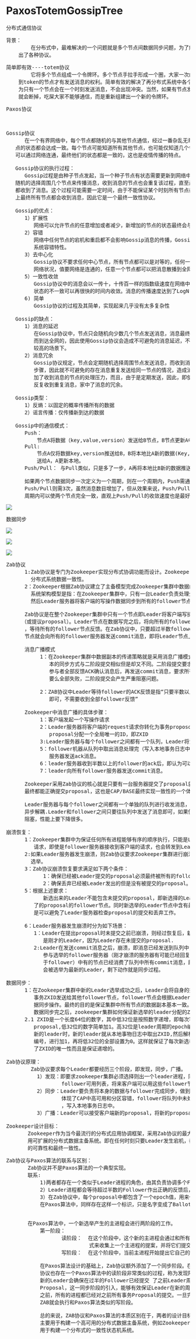 # PaxosTotemGossipTree
分布式通信协议

<pre>
背景：
        在分布式中，最难解决的一个问题就是多个节点间数据同步问题，为了解决这样的问题。涌现
    出了各种协议。
</pre>

<pre>
简单即有效----totem协议
        它将多个节点组成一个令牌环。多个节点手拉手形成一个圈，大家一次的传递token,只有获取
    到token的节点才有发送消息的权利。简单有效的解决了再分布式系统中各个节点的同步问题，因
    为只有一个节点会在一个时刻发送消息，不会出现冲突。当然，如果有节点发生意外时，令牌环
    就会断掉，吃屎大家不能够通信，而是重新组建出一个新的令牌环。
</pre>

<pre>
Paxos协议

      
</pre>

<pre>
Gossip协议
      在一个有界网络中，每个节点都随机的与其他节点通信，经过一番杂乱无章的通信，最终所有节
   点的状态都会达成一致。每个节点可能知道所有其他节点，也可能仅知道几个邻居节点，只要这些节
   可以通过网络连通，最终他们的状态都是一致的，这也是疫情传播的特点。

   Gossip协议的执行过程：
      Gossip过程是由种子节点发起，当一个种子节点有状态需要更新到网络中的其他节点时，它会
   随机的选择周围几个节点来传播消息，收到消息的节点也会重复该过程，直至最终网络中所有节点
   都收到了消息。这个过程可能需要一定时间，由于不能保证某个时刻所有节点都收到消息，但是理论
   上最终所有节点都会收到消息，因此它是一个最终一致性协议。

   Gossip的优点：
      1）扩展性
         网络可以允许节点的任意增加或者减少，新增加的节点的状态最终会与其他节点一致。
      2）容错
         网络中任何节点的宕机和重启都不会影响Gossip消息的传播，Gossip协议具有天然分布式
         系统容错特性。
      3）去中心化
         Gossip协议不要求任何中心节点，所有节点都可以是对等的，任何一个节点无需知道真个
         网络状况，值要网络是连通的，任意一个节点都可以把消息散播到全网。
      5）一致性收敛
         Gossip协议中的消息会以一传十，十传百一样的指数级速度在网络中快速传播，因此系统的
         状态的不一致可以再很快的时间内收敛。消息的传播速度达到了LogN
      6) 简单
         Gossip协议的过程及其简单，实现起来几乎没有太多复杂性

   Gossip的缺点：
      1）消息的延迟
         在Gossip协议中，节点只会随机向少数几个节点发送消息，消息最终是通过多个轮次的散播
         而到达全网的，因此使用Gossip协议会造成不可避免的消息延迟，不适合用在对实时性要求
         较高的场景下。
      2）消息冗余
         Gossip协议规定，节点会定期随机选择周围节点发送消息，而收到消息的节点也会重复该
         步骤，因此就不可避免的存在消息重复发送给同一节点的情况，造成消息的冗余，同时也增
         加了收到消息的节点的处理压力，而且，由于是定期发送，因此，即使收到了消息的节点还会
         反复收到重复消息，家中了消息的冗余。
      
   Gossip类型：
      1）反熵：以固定的概率传播所有的数据
      2）谣言传播：仅传播新到达的数据

   Gossip中的通信模式：
      Push：
          节点A将数据（key,value,version）发送给B节点，B节点更新A中比自己新的数据。
      Pull:
          节点A仅将数据key,version推送给B，B将本地比A新的数据(Key, value, version)推
          送给A，A更新本地。
      Push/Pull： 与Pull类似，只是多了一步，A再将本地比B新的数据推送给B，B更新本地。

      如果两个节点数据同步一次定义为一个周期，则在一个周期内，Push需通信1次，Pull需2次，
      Push/Pull则需3次，虽然消息数目增加了，但从效果来说，Push/Pull最好，理论上一个
      周期内可以使两个节点完全一致，直观上Push/Pull的收敛速度也是最好的。
</pre>

![](https://i.imgur.com/VNg3X1N.png)

数据同步

![](https://i.imgur.com/4bXX2hq.png)


![](https://i.imgur.com/EtzK6ql.png)

![](https://i.imgur.com/N6gDT37.png)

<pre>
Zab协议
      1:Zab协议是专门为Zookeeper实现分布式协调功能而设计。Zookeeper主要是根据Zab协议实现
        分布式系统数据一致性。
      2：Zookeeper根据Zab协议建立了主备模型完成Zookeeper集群中数据的同步。这里所说的主备
        系统架构模型是指：在Zookeeper集群中，只有一台Leader负责处理外部客户端的事务请求，
        然后Leader服务器将客户端的写操作数据同步到所有的follower节点中。

      Zab协议是在整个Zookeeper集群中只有一个节点即Leader将客户端写操作转化为事务
     （或提议proposal）。Leader节点在数据写完之后，将向所有的follower节点发送数据广播请求
      ，等待所有的follower节点反馈。在Zab协议中，只要超过半数follower节点反馈OK，Leader
      节点就会向所有的follower服务器发送commit消息，即将Leader节点上的数据同步到follower节点之上。

      消息广播模式
           1：在Zookeeper集群中数据副本的传递策略就是采用消息广播模式。Zookeeper中数据副
              本的同步方式与二阶段提交相似但是却又不同。二阶段提交要求协调者必须等待所有的
              参与者全部反馈ACK确认消息后，再发送commit消息，要求所有的参与者要么全部成功
              要么全部失败，二阶段提交会产生严重阻塞问题。

           2：ZAB协议中Leader等待follower的ACK反馈是指“只要半数以上的follower成功反馈
              即可，不需要收到全部follower反馈”

      Zookeeper中消息广播的具体步骤：
           1：客户端发起一个写操作请求
           2：Leader服务器将客户端的request请求你转化为事务proposql提案，同时为每个
              proposal分配一个全局唯一的ID，即ZXID
           3:Leader服务器与每个follower之间都有一个队列，Leader将消息发送到该队列。
           5：follower机器从队列中取出消息处理完（写入本地事务日志中）完毕后，向leader
              服务器发送ack消息。
           6：leader服务器收到半数以上的follower的ack后，即认为可以发送commit消息
           7：leader向所有follower服务器发送commit消息。

      Zookeeper采用Zab协议的核心就是只要有一台服务器提交了proposal就要确保所有的服务器
      最终都能正确提交proposal，这也是CAP/BASE最终实现一致性的一个体现。

      Leader服务器与每个follower之间都有一个单独的队列进行收发消息，使用队列消息可以做到
      异步解耦.Leader和follower之间只要往队列中发送了消息即可，如果使用同步的方式容易引起
      阻塞，性能上要下降很多。

崩溃恢复：
      1：Zookeeper集群中为保证任何所有进程能够有序的顺序执行，只能是Leader服务器接收写
         请求，即使是follower服务器接收到客户端的请求，也会转发到Leader服务器进行处理。
      2:如果Leader服务器发生崩溃，则Zab协议要求Zookeeper集群进行崩溃恢复和Leader服务器
        选举。
      3：Zab协议崩溃恢复要求满足如下两个条件：
            1：确保已经被Leader提交的proposal必须最终被所有的follower服务器提交。
            2：确保丢弃已经被Leader发出的但是没有被提交的proposal。
      5：根据上述要求：
            新选出来的Leader不能包含未提交的proposal，即新选择的Leader必须都是已经提交
         了的proposal的follower节点。同时新选举的Leader节点中含有最高的ZXID,这样的好处
         是可以避免了Leader服务器检查proposal的提交和丢弃工作。

      6：Leader服务器发生崩溃时分为如下场景：
         1：Leader在提出proposal时未提交之前已崩溃，则经过恢复后，新选举的Leader一定不能
            是刚才的Leader，因为Leader存在未提交的proposal.
         2:Leader在发送commit消息之后，崩溃，即消息已经发送到队列中，经过崩溃恢复之后，
            参与选举的follower服务器（刚才崩溃的服务器有可能已经回复执行，也属
            于follower）中有的节点已经消费了队列中所有commit消息，即该follower节点将
            会被选举为最新的Leader，剩下动作就是同步过程。

数据同步：
      1：在Zookeeper集群中新的Leader选举成功之后，Leader会将自身的提交的最大proposal的
         事务ZXID发送给其他follower节点，follower节点会根据Leader的消息进行回退或者数
         据同步操作。最终的目的是保证集群中所有节点的数据副本基本一致。
         数据同步完之后，zookeeper集群如何保证新选举的leader分配的ZXID是全局唯一呢？这个就要从ZXID的设计谈起。 
      2.1 ZXID是一个长度64位的数字，其中低32位是按照数字递增，即每次客户端发起一个
         proposal,低32位的数字简单加1。高32位是leader周期的epoch编号，，每当选举出一个
         新的leader时，新的leader就从本地事物日志中取出ZXID,然后解析出高32位的epoch
         编号，进行加1，再将低32位的全部设置为0。这样就保证了每次新选举的leader后，保证
         了ZXID的唯一性而且是保证递增的。

Zab协议原理：
        Zab协议要求每个Leader都要经历三个阶段，即发现，同步，广播。
          1）发现：即要求zookeeper集群必须选择则出一个leader进程，同时leader会维护一个
                  follower可用列表，将来客户端可以用这些follower节点进行通行。
          2）同步：Leader要负责将本身的数据与follower完成同步，做到多副本存储，这样也是
                  体现了CAP中高可用和分区容错，follower将队列中未处理完的请求消费完成后
                  ，写入本地事务日志中。
          3）广播：Leader可以接受客户端新的proposal，将新的proposal请求广播给follower.

Zookeeper设计目标：
       Zookeeper作为当今最流行的分布式应用协调框架，采用Zab协议的最大目标就是建立一个高可
       用可扩展的分布式数据主备系统。即在任何时刻只要Leader发生宕机，都能保证分布式系统数据
       的可靠性和最终一致性。
</pre>

<pre>
Zab协议与Paxos算法的联系与区别：
       Zab协议并不是Paxos算法的一个典型实现。
       联系:
           1)两者都存在一个类似于Leader进程的角色，由其负责协调多个Follower进程的运行。
           2）Leader进程都会等待超过半数的Follower作出正确的反馈后，才会将一个提案进行提交。
           3）在Zab协议中，每个proposal中都包含了一个epoch值，用来代替当前Leader周期，
           在Paxos算法中，同样存在这样一个标识，只是名字变成了Ballot。


       在Paxos算法中，一个新选举产生的主进程会进行两阶段的工作。
           第一阶段：
                  读阶段：  在这个阶段中，这个新的主进程会通过和所有其他进程进行通信的方
                           式来收集上一个主进程的提案，并将它们提交。
                  写阶段：  在这个阶段中，当前主进程开始提出它自己的提案。

           在Paxos算法设计的基础上，Zab协议额外添加了一个同步阶段。在同步阶段之前，Zab
           协议也存在一个Paxos算法中的读阶段非常类似的过程，称为发现阶段。在同步阶段中，
           新的Leader会确保在过半的Follower已经提交 了之前Leader周期中的所有事务
           Proposal，这一同步阶段的引入，能够有效保证Leader在新的周期中提出事务Proposal
           之前，所有的进程都已经对之前所有事务Proposal的提交。一旦完成同步阶段，那么
           ZAB就会执行和Paxos算法类似的写阶段。

           总的来说，ZAB协议和Paxos算法的本质区别在于，两者的设计目标不太一样，ZAB协议
           主要用于构建一个高可用的分布式数据主备系统，例如Zookeeper，而Paxos算法则是
           用于构建一个分布式的一致性状态机系统。
</pre>